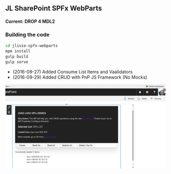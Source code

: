 ## JL SharePoint SPFx WebParts

#### Current: DROP 4 MDL2

### Building the code

```bash
cd jlivio-spfx-webparts
mpm install
gulp build
gulp serve
```
* (2016-09-27) Added Consume List Items and Vaalidators
* (2016-09-29) Added CRUD with PnP JS Framework (No Mocks)

![Just a Demo](src/demoimages/WP3.png?raw=true "Title")


